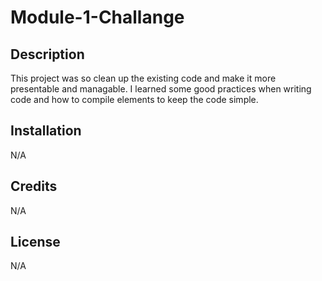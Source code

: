 # Module-1-Challange

## Description

This project was so clean up the existing code and make it more presentable and managable. I learned some good practices when writing code and how to compile elements to keep the code simple.



## Installation

N/A


## Credits

N/A

## License

N/A

